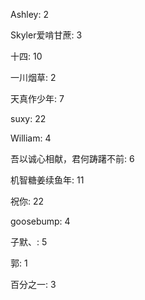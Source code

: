 Ashley:
2

Skyler爱啃甘蔗:
3

十四:
10

一川烟草:
2

天真作少年:
7

suxy:
22

William:
 4

吾以诚心相献，君何踌躇不前:
6

机智糖姜续鱼年:
11 

祝你:
22

goosebump:
4

子默、:
5

郭:
1

百分之一:
3
